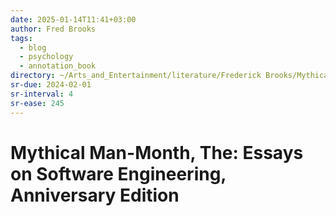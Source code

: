 ```yaml
---
date: 2025-01-14T11:41+03:00
author: Fred Brooks
tags:
  - blog
  - psychology
  - annotation_book
directory: ~/Arts_and_Entertainment/literature/Frederick Brooks/Mythical Man-Month, The_ Essays on Software Engineering, Anniversary Edition (1830)/
sr-due: 2024-02-01
sr-interval: 4
sr-ease: 245
---
```


# Mythical Man-Month, The: Essays on Software Engineering, Anniversary Edition

